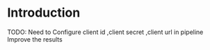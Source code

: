 # Introduction 
TODO: 
Need to Configure client id ,client secret ,client url in pipeline
Improve the results 
